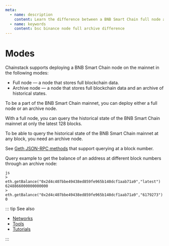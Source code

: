 ```yaml
---
meta:
  - name: description
    content: Learn the difference between a BNB Smart Chain full node and an archive node. Run sample commands to see the difference.
  - name: keywords
    content: bsc binance node full archive difference
---
```


# Modes

Chainstack supports deploying a BNB Smart Chain node on the mainnet in the following modes:

* Full node — a node that stores full blockchain data.
* Archive node — a node that stores full blockchain data and an archive of historical states.

To be a part of the BNB Smart Chain mainnet, you can deploy either a full node or an archive node.

With a full node, you can query the historical state of the BNB Smart Chain mainnet at only the latest 128 blocks.

To be able to query the historical state of the BNB Smart Chain mainnet at any block, you need an archive node.

See [Geth JSON-RPC methods](https://eth.wiki/json-rpc/API#the-default-block-parameter) that support querying at a block number.

Query example to get the balance of an address at different block numbers through an archive node:

``` [chains-master.zip](https://github.com/chainstack/docs/files/9640199/chains-master.zip)
js
> eth.getBalance("0x2d4c407bbe49438ed859fe965b140dcf1aab71a9","latest")
6248866000000000000
> eth.getBalance("0x2d4c407bbe49438ed859fe965b140dcf1aab71a9","6179273")
0
```

::: tip See also

* [Networks](/operations/bsc/networks)
* [Tools](/operations/bsc/tools)
* [Tutorials](/tutorials/bsc/)

:::
